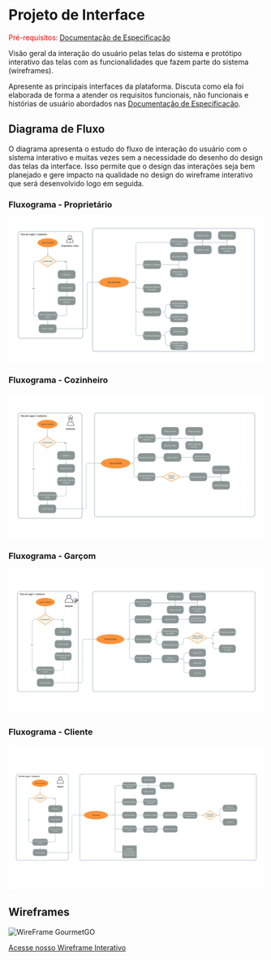
# Projeto de Interface

<span style="color:red">Pré-requisitos: <a href="2-Especificação do Projeto.md"> Documentação de Especificação</a></span>

Visão geral da interação do usuário pelas telas do sistema e protótipo interativo das telas com as funcionalidades que fazem parte do sistema (wireframes).

 Apresente as principais interfaces da plataforma. Discuta como ela foi elaborada de forma a atender os requisitos funcionais, não funcionais e histórias de usuário abordados nas <a href="2-Especificação do Projeto.md"> Documentação de Especificação</a>.

## Diagrama de Fluxo

O diagrama apresenta o estudo do fluxo de interação do usuário com o sistema interativo e  muitas vezes sem a necessidade do desenho do design das telas da interface. Isso permite que o design das interações seja bem planejado e gere impacto na qualidade no design do wireframe interativo que será desenvolvido logo em seguida.

### Fluxograma - Proprietário
![Fluxograma - Proprietário](img/fluxograma-proprietario.png)


### Fluxograma - Cozinheiro
![Fluxograma - Cozinheiro](img/fluxograma-cozinheiro.png)


### Fluxograma - Garçom
![Fluxograma - Garçom](img/fluxograma-garcom.png)


### Fluxograma - Cliente
![Fluxograma - Proprietário](img/fluxograma-cliente.png)

## Wireframes

![WireFrame GourmetGO](img/WireFrame-GourmetGO)

<span style="color:red"><a target="blank" href="https://www.figma.com/proto/rn6FjloWva0vQeF9NYtHPb/Figma---Cliente?page-id=0%3A1&type=design&node-id=8-17&viewport=354%2C240%2C0.67&t=XEwIykoQU3wdcskJ-1&scaling=scale-down&starting-point-node-id=8%3A17&mode=design">Acesse nosso Wireframe Interativo</a></span>


